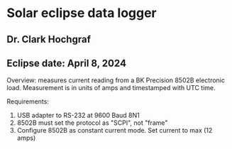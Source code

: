 # Solar eclipse data logger 
## Dr. Clark Hochgraf
## Eclipse date: April 8, 2024

Overview: measures current reading from a BK Precision 8502B electronic load.
Measurement is in units of amps and timestamped with UTC time.

Requirements:
1) USB adapter to RS-232 at 9600 Baud 8N1
2) 8502B must set the protocol as "SCPI", not "frame"
3) Configure 8502B as constant current mode. Set current to max (12 amps)

